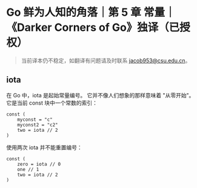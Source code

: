 # Go 鲜为人知的角落｜第 5 章 常量｜《Darker Corners of Go》独译（已授权）

> 当前译本仍不稳定，如翻译有问题请及时联系 jacob953@csu.edu.cn。

## iota

在 Go 中，iota 是起始常量编号。 它并不像人们想象的那样意味着 "从零开始"。它是当前 const 块中一个常数的索引：

```Golang
const (
    myconst = "c"
    myconst2 = "c2"
    two = iota // 2
)
```

使用两次 iota 并不能重置编号：

```Golang
const (
    zero = iota // 0
    one // 1
    two = iota // 2
)
```
